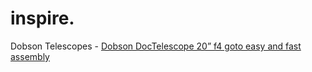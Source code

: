 # inspire.
Dobson Telescopes - [Dobson DocTelescope 20” f4 goto easy and fast assembly](https://youtu.be/Z6Bwf5SbC4E)
